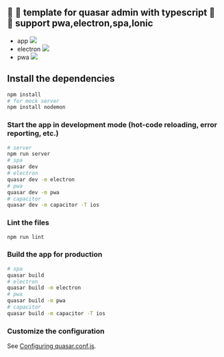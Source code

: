 ## :dizzy: :dizzy: template for quasar admin with typescript :full_moon_with_face: :full_moon_with_face: support pwa,electron,spa,Ionic

- app
  ![](https://ftp.bmp.ovh/imgs/2020/07/5c68dc2da73c5950.png)
- electron
  ![](https://ftp.bmp.ovh/imgs/2020/07/98a1f290ff67b085.jpg)
- pwa
  ![](https://ftp.bmp.ovh/imgs/2020/07/9a75635faccdaae7.jpg)

## Install the dependencies

```bash
npm install
# for mock server
npm install nodemon
```

### Start the app in development mode (hot-code reloading, error reporting, etc.)

```bash
# server
npm run server
# spa
quasar dev
# electron
quasar dev -m electron
# pwa
quasar dev -m pwa
# capacitor
quasar dev -m capacitor -T ios
```

### Lint the files

```bash
npm run lint
```

### Build the app for production

```bash
# spa
quasar build
# electron
quasar build -m electron
# pwa
quasar build -m pwa
# capacitor
quasar build -m capacitor -T ios
```

### Customize the configuration

See [Configuring quasar.conf.js](https://quasar.dev/quasar-cli/quasar-conf-js).
